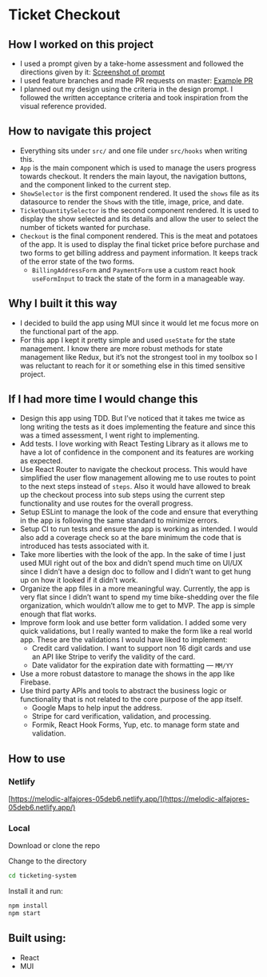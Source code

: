 # **Ticket Checkout**

## **How I worked on this project**

- I used a prompt given by a take-home assessment and followed the directions given by it: [Screenshot of prompt](https://user-images.githubusercontent.com/22102599/232319188-9ac34d32-f793-43dd-b794-a7f23dfe91f5.png)
- I used feature branches and made PR requests on master: [Example PR](https://github.com/devkdn/ticket-checkout/pull/5)
- I planned out my design using the criteria in the design prompt. I followed the written acceptance criteria and took inspiration from the visual reference provided.

## **How to navigate this project**

- Everything sits under `src/` and one file under `src/hooks` when writing this.
- `App` is the main component which is used to manage the users progress towards checkout. It renders the main layout, the navigation buttons, and the component linked to the current step.
- `ShowSelector` is the first component rendered. It used the `shows` file as its datasource to render the `Show`s with the title, image, price, and date.
- `TicketQuantitySelector` is the second component rendered. It is used to display the show selected and its details and allow the user to select the number of tickets wanted for purchase.
- `Checkout` is the final component rendered. This is the meat and potatoes of the app. It is used to display the final ticket price before purchase and two forms to get billing address and payment information. It keeps track of the error state of the two forms.
  - `BillingAddressForm` and `PaymentForm` use a custom react hook `useFormInput` to track the state of the form in a manageable way.

## **Why I built it this way**

- I decided to build the app using MUI since it would let me focus more on the functional part of the app.
- For this app I kept it pretty simple and used `useState` for the state management. I know there are more robust methods for state management like Redux, but it’s not the strongest tool in my toolbox so I was reluctant to reach for it or something else in this timed sensitive project.

## **If I had more time I would change this**

- Design this app using TDD. But I’ve noticed that it takes me twice as long writing the tests as it does implementing the feature and since this was a timed assessment, I went right to implementing.
- Add tests. I love working with React Testing Library as it allows me to have a lot of confidence in the component and its features are working as expected.
- Use React Router to navigate the checkout process. This would have simplified the user flow management allowing me to use routes to point to the next steps instead of `steps`. Also it would have allowed to break up the checkout process into sub steps using the current step functionality and use routes for the overall progress.
- Setup ESLint to manage the look of the code and ensure that everything in the app is following the same standard to minimize errors.
- Setup CI to run tests and ensure the app is working as intended. I would also add a coverage check so at the bare minimum the code that is introduced has tests associated with it.
- Take more liberties with the look of the app. In the sake of time I just used MUI right out of the box and didn’t spend much time on UI/UX since I didn’t have a design doc to follow and I didn’t want to get hung up on how it looked if it didn’t work.
- Organize the app files in a more meaningful way. Currently, the app is very flat since I didn’t want to spend my time bike-shedding over the file organization, which wouldn’t allow me to get to MVP. The app is simple enough that flat works.
- Improve form look and use better form validation. I added some very quick validations, but I really wanted to make the form like a real world app. These are the validations I would have liked to implement:
  - Credit card validation. I want to support non 16 digit cards and use an API like Stripe to verify the validity of the card.
  - Date validator for the expiration date with formatting — `MM/YY`
- Use a more robust datastore to manage the shows in the app like Firebase.
- Use third party APIs and tools to abstract the business logic or functionality that is not related to the core purpose of the app itself.
  - Google Maps to help input the address.
  - Stripe for card verification, validation, and processing.
  - Formik, React Hook Forms, Yup, etc. to manage form state and validation.

## **How to use**

### **Netlify**

[https://melodic-alfajores-05deb6.netlify.app/](https://melodic-alfajores-05deb6.netlify.app/)

### Local

Download or clone the repo

Change to the directory

```sh
cd ticketing-system

```

Install it and run:

```sh
npm install
npm start

```

## **Built using:**

- React
- MUI
